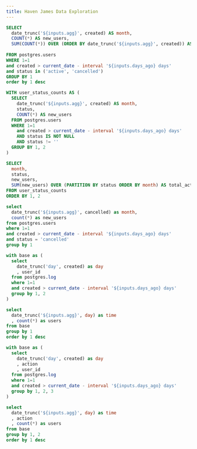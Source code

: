 ```yaml
---
title: Haven James Data Exploration
---
```


<Dropdown title="Aggregate" name=agg>
    <DropdownOption valueLabel="Monthly" value="month" />
    <DropdownOption valueLabel="Weekly" value="week" />
    <DropdownOption valueLabel="Daily" value="day" />
</Dropdown>

<Dropdown title="Date Range" name=days_ago>
    <DropdownOption valueLabel="Last Year" value="365" />
    <DropdownOption valueLabel="Last 6 Month" value="182" />
    <DropdownOption valueLabel="Last Quarter" value="91" />
    <DropdownOption valueLabel="Last Month" value="30" />
    <DropdownOption valueLabel="Last Week" value="7" />
    <DropdownOption valueLabel="All" value="9999" />
</Dropdown>

```sql users_added
SELECT 
  date_trunc('${inputs.agg}', created) AS month,
  COUNT(*) AS new_users,
  SUM(COUNT(*)) OVER (ORDER BY date_trunc('${inputs.agg}', created)) AS total_users,
  
FROM postgres.users
WHERE 1=1 
and created > current_date - interval '${inputs.days_ago} days'
and status in ('active', 'cancelled')
GROUP BY 1
order by 1 desc
```

<LineChart
    data={users_added}
    x=month
    y=total_users
    y2=new_users
    y2SeriesType=bar
    title = "New Users Added by {inputs.agg}"
/>

```sql users_status
WITH user_status_counts AS (
  SELECT 
    date_trunc('${inputs.agg}', created) AS month,
    status,
    COUNT(*) AS new_users
  FROM postgres.users
  WHERE 1=1
    and created > current_date - interval '${inputs.days_ago} days'
    AND status IS NOT NULL 
    AND status != ''
  GROUP BY 1, 2
)

SELECT 
  month,
  status,
  new_users,
  SUM(new_users) OVER (PARTITION BY status ORDER BY month) AS total_active_users
FROM user_status_counts
ORDER BY 1, 2
```

<BarChart
    data={users_status}
    x=month
    y=new_users
    series = status
    type = stacked100
    title = "User Status by {inputs.agg}"
/>

```sql churned_users
select 
  date_trunc('${inputs.agg}', cancelled) as month,
  count(*) as new_users
from postgres.users
where 1=1
and created > current_date - interval '${inputs.days_ago} days'
and status = 'cancelled'
group by 1
```

<BarChart
    data={churned_users}
    y=new_users
    title = "Churned by {inputs.agg}"
/>

```sql active_users
with base as (
  select 
    date_trunc('day', created) as day
    , user_id
  from postgres.log
  where 1=1
  and created > current_date - interval '${inputs.days_ago} days'
  group by 1, 2
)

select
  date_trunc('${inputs.agg}', day) as time
  , count(*) as users 
from base
group by 1
order by 1 desc
```

<BarChart
    data={active_users}
    y=users
    title = "Active Users by {inputs.agg} - last log (click, search)"
/>

```sql user_activity
with base as (
  select 
    date_trunc('day', created) as day
    , action
    , user_id
  from postgres.log
  where 1=1
  and created > current_date - interval '${inputs.days_ago} days'
  group by 1, 2, 3
)

select
  date_trunc('${inputs.agg}', day) as time
  , action
  , count(*) as users 
from base
group by 1, 2
order by 1 desc
```

<BarChart
    data={user_activity}
    y=users
    title = "User Activity by {inputs.agg}"
    series = action
/>